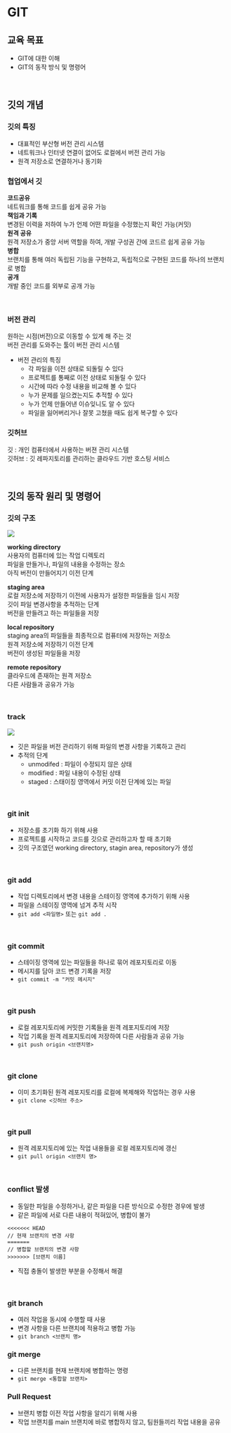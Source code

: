 # GIT

## 교육 목표

- GIT에 대한 이해
- GIT의 동작 방식 및 명령어

<br>

## 깃의 개념

### 깃의 특징

- 대표적인 부산형 버전 관리 시스템
- 네트워크나 인터넷 연결이 없어도 로컬에서 버전 관리 가능
- 원격 저장소로 연결하거나 동기화

### 협업에서 깃

**코드공유** <br>
네트워크를 통해 코드를 쉽게 공유 가능 <br>
**책임과 기록** <br>
변경된 이력을 저하여 누가 언제 어떤 파일을 수정했는지 확인 가능(커밋) <br>
**원격 공유** <br>
원격 저장소가 중앙 서버 역할을 하여, 개발 구성권 간에 코드르 쉽게 공유 가능 <br>
**병합** <br>
브랜치를 통해 여러 독립된 기능을 구현하고, 독립적으로 구현된 코드를 하나의 브랜치로 병합 <br>
**공개** <br>
개발 중인 코드를 외부로 공개 가능

<br>

### 버전 관리

원하는 시점(버전)으로 이동할 수 있게 해 주는 것 <br>
버전 관리를 도와주는 툴이 버전 관리 시스템 <br>

- 버전 관리의 특징
  - 각 파일을 이전 상태로 되돌릴 수 있다
  - 프로젝트를 통째로 이전 상태로 되돌릴 수 있다
  - 시간에 따라 수정 내용을 비교해 볼 수 있다
  - 누가 문제를 일으켰는지도 추적할 수 있다
  - 누가 언제 만들어낸 이슈잊니도 알 수 있다
  - 파일을 잃어버리거나 잘못 고쳤을 때도 쉽게 복구할 수 있다

### 깃허브

깃 : 개인 컴퓨터에서 사용하는 버젼 관리 시스템 <br>
깃허브 : 깃 레파지토리를 관리하는 클라우드 기반 호스팅 서비스

<br>

## 깃의 동작 원리 및 명령어

### 깃의 구조

<img src="https://miro.medium.com/v2/resize:fit:1204/1*zpvd5fjZAFGsVAEsvMGKxA.png">

**working directory** <br>
사용자의 컴퓨터에 있는 작업 디렉토리 <br>
파일을 만들거나, 파일의 내용을 수정하는 장소 <br>
아직 버전이 만들어지기 이전 단계 <br>

**staging area** <br>
로컬 저장소에 저장하기 이전에 사용자가 설정한 파일들을 임시 저장 <br>
깃이 파일 변경사항을 추적하는 단계 <br>
버전을 만들려고 하는 파일들을 저장 <br>

**local repository** <br>
staging area의 파일들을 최종적으로 컴퓨터에 저장하는 저장소 <br>
원격 저장소에 저장하기 이전 단계 <br>
버전이 생성된 파일들을 저장 <br>

**remote repository** <br>
클라우드에 존재하는 원격 저장소 <br>
다른 사람들과 공유가 가능 <br>

<br>

### track

<img src="https://i.stack.imgur.com/XnfFk.png">

<br>

- 깃은 파일을 버전 관리하기 위해 파일의 변경 사항을 기록하고 관리
- 추적의 단계
  - unmodifed : 파일이 수정되지 않은 상태
  - modified : 파일 내용이 수정된 상태
  - staged : 스태이징 영역에서 커밋 이전 단계에 있는 파일

<br>

### git init

- 저장소를 초기화 하기 위해 사용
- 프로젝트를 시작하고 코드를 깃으로 관리하고자 할 때 초기화
- 깃의 구조였던 working directory, stagin area, repository가 생성

<br>

### git add

- 작업 디렉토리에서 변경 내용을 스테이징 영역에 추가하기 위해 사용
- 파일을 스테이징 영역에 넘겨 추적 시작
- `git add <파일명>` 또는 `git add .`

<br>

### git commit

- 스테이징 영역에 있는 파일들을 하나로 묶어 레포지토리로 이동
- 메시지를 담아 코드 변경 기록을 저장
- `git commit -m "커밋 메시지"`

<br>

### git push

- 로컬 레포지토리에 커밋한 기록들을 원격 레포지토리에 저장
- 작업 기록을 원격 레포지토리에 저장하여 다른 사람들과 공유 가능
- `git push origin <브랜치명>`

<br>

### git clone

- 이미 초기화된 원격 레포지토리를 로컬에 복제해와 작업하는 경우 사용
- `git clone <깃허브 주소>`

<br>

### git pull

- 원격 레포지토리에 있는 작업 내용들을 로컬 레포지토리에 갱신
- `git pull origin <브랜치 명>`

<br>

### conflict 발생

- 동일한 파일을 수정하거나, 같은 파일을 다른 방식으로 수정한 경우에 발생
- 같은 파일에 서로 다른 내용이 적혀있어, 병합이 불가

```
<<<<<<< HEAD
// 현재 브랜치의 변경 사항
=======
// 병합할 브랜치의 변경 사항
>>>>>>> [브랜치 이름]
```

- 직접 충돌이 발생한 부분을 수정해서 해결

<br>

### git branch

- 여러 작업을 동시에 수행할 때 사용
- 변경 사항을 다른 브랜치에 적용하고 병합 가능
- `git branch <브랜치 명>`

### git merge

- 다른 브랜치를 현재 브랜치에 병합하는 명령
- `git merge <통합할 브랜치>`

### Pull Request

- 브랜치 병합 이전 작업 사항을 알리기 위해 사용
- 작업 브랜치를 main 브랜치에 바로 병합하지 않고, 팀원들끼리 작업 내용을 공유
